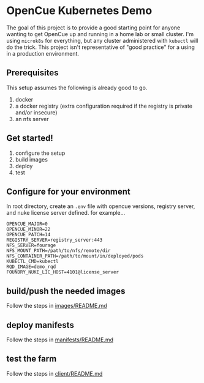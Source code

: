 # OpenCue Kubernetes Demo

The goal of this project is to provide a good starting point for anyone wanting to get OpenCue up and running in a home lab or small cluster. I'm using `microk8s` for everything, but any cluster administered with `kubectl` will do the trick. This project isn't representative of "good practice" for a using in a production environment.

## Prerequisites

This setup assumes the following is already good to go.

1. docker
2. a docker registry (extra configuration required if the registry is private and/or insecure)
3. an nfs server

## Get started!

1. configure the setup
2. build images
3. deploy
4. test

## Configure for your environment

In root directory, create an `.env` file with opencue versions, registry server, and nuke license server defined. for example...

    OPENCUE_MAJOR=0
    OPENCUE_MINOR=22
    OPENCUE_PATCH=14
    REGISTRY_SERVER=registry_server:443
    NFS_SERVER=fourage
    NFS_MOUNT_PATH=/path/to/nfs/remote/dir
    NFS_CONTAINER_PATH=/path/to/mount/in/deployed/pods
    KUBECTL_CMD=kubectl
    RQD_IMAGE=demo_rqd
    FOUNDRY_NUKE_LIC_HOST=4101@license_server

## build/push the needed images

Follow the steps in [images/README.md](images/README.md)
## deploy manifests

Follow the steps in [manifests/README.md](manifests/README.md)
## test the farm

Follow the steps in [client/README.md](client/README.md)




